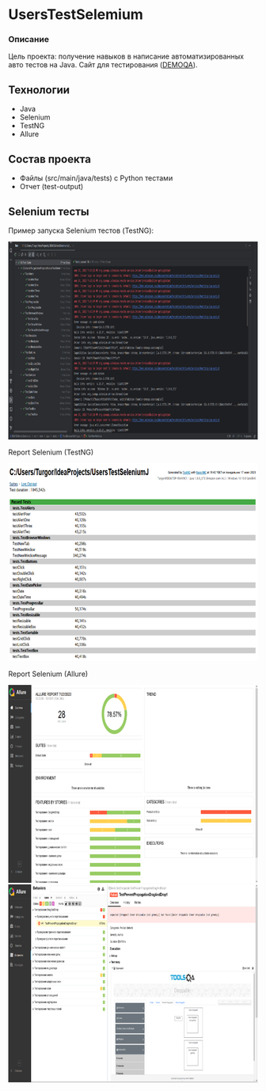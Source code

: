 #  UsersTestSelemium

### Описание

Цель проекта: получение навыков в написание автоматизированных авто тестов на Java. 
Сайт для тестирования (<a href="https://demoqa.com/">DEMOQA</a>).

## Технологии

- Java
- Selenium
- TestNG
- Allure

## Состав проекта

- Файлы (src/main/java/tests) с Python тестами
- Отчет (test-output)

## Selenium тесты

Пример запуска Selenium тестов (TestNG):

<img src="src\main\java\img\TestsSelenium.png" width="700" height="400">

Report Selenium (TestNG)

<img src="src\main\java\img\TestsngReportSelenium.png" width="700" height="400">

Report Selenium (Allure)

<img src="src\main\java\img\AllureReportSeleniumAllTests.png" width="700" height="400">
<img src="src\main\java\img\AllureReportSeleniumOneTest.png" width="700" height="400">
